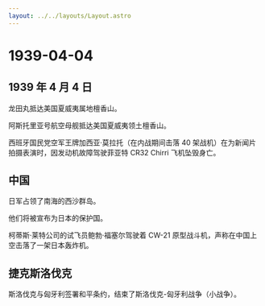 ```yaml
---
layout: ../../layouts/Layout.astro
---
```


# 1939-04-04

## 1939 年 4 月 4 日

龙田丸抵达美国夏威夷属地檀香山。

阿斯托里亚号航空母舰抵达美国夏威夷领土檀香山。

西班牙国民党空军王牌加西亚·莫拉托（在内战期间击落 40
架战机）在为新闻片拍摄表演时，因发动机故障驾驶菲亚特 CR32 Chirri
飞机坠毁身亡。

## 中国

日军占领了南海的西沙群岛。

他们将被宣布为日本的保护国。

柯蒂斯·莱特公司的试飞员鲍勃·福塞尔驾驶着 CW-21
原型战斗机，声称在中国上空击落了一架日本轰炸机。

## 捷克斯洛伐克

斯洛伐克与匈牙利签署和平条约，结束了斯洛伐克-匈牙利战争（小战争）。